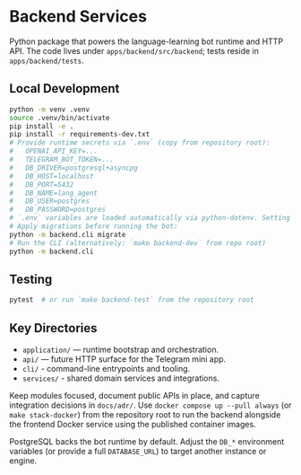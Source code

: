 # Backend Services

Python package that powers the language-learning bot runtime and HTTP API. The code lives under `apps/backend/src/backend`; tests reside in `apps/backend/tests`.

## Local Development
```bash
python -m venv .venv
source .venv/bin/activate
pip install -e .
pip install -r requirements-dev.txt
# Provide runtime secrets via `.env` (copy from repository root):
#   OPENAI_API_KEY=...
#   TELEGRAM_BOT_TOKEN=...
#   DB_DRIVER=postgresql+asyncpg
#   DB_HOST=localhost
#   DB_PORT=5432
#   DB_NAME=lang_agent
#   DB_USER=postgres
#   DB_PASSWORD=postgres
# `.env` variables are loaded automatically via python-dotenv. Setting DATABASE_URL directly still works if preferred.
# Apply migrations before running the bot:
python -m backend.cli migrate
# Run the CLI (alternatively: `make backend-dev` from repo root)
python -m backend.cli
```

## Testing
```bash
pytest  # or run `make backend-test` from the repository root
```

## Key Directories
- `application/` — runtime bootstrap and orchestration.
- `api/` — future HTTP surface for the Telegram mini app.
- `cli/` - command-line entrypoints and tooling.
- `services/` - shared domain services and integrations.

Keep modules focused, document public APIs in place, and capture integration decisions in `docs/adr/`. Use `docker compose up --pull always` (or `make stack-docker`) from the repository root to run the backend alongside the frontend Docker service using the published container images.

PostgreSQL backs the bot runtime by default. Adjust the `DB_*` environment variables (or provide a full `DATABASE_URL`) to target another instance or engine.
